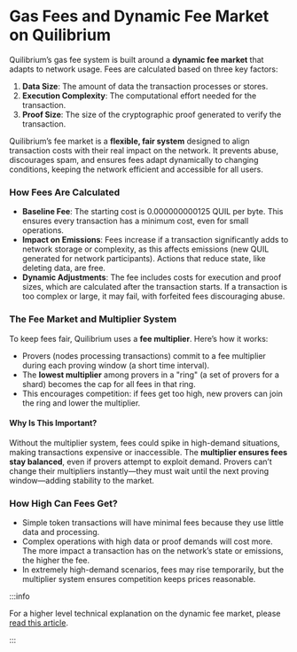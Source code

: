 # Gas Fees and Dynamic Fee Market on Quilibrium

Quilibrium’s gas fee system is built around a **dynamic fee market** that adapts to network usage. Fees are calculated based on three key factors:

1. **Data Size**: The amount of data the transaction processes or stores.
2. **Execution Complexity**: The computational effort needed for the transaction.
3. **Proof Size**: The size of the cryptographic proof generated to verify the transaction.

Quilibrium’s fee market is a **flexible, fair system** designed to align transaction costs with their real impact on the network. It prevents abuse, discourages spam, and ensures fees adapt dynamically to changing conditions, keeping the network efficient and accessible for all users.

### How Fees Are Calculated

* **Baseline Fee**: The starting cost is 0.000000000125 QUIL per byte. This ensures every transaction has a minimum cost, even for small operations.
* **Impact on Emissions**: Fees increase if a transaction significantly adds to network storage or complexity, as this affects emissions (new QUIL generated for network participants). Actions that reduce state, like deleting data, are free.
* **Dynamic Adjustments**: The fee includes costs for execution and proof sizes, which are calculated after the transaction starts. If a transaction is too complex or large, it may fail, with forfeited fees discouraging abuse.

### The Fee Market and Multiplier System

To keep fees fair, Quilibrium uses a **fee multiplier**. Here’s how it works:

* Provers (nodes processing transactions) commit to a fee multiplier during each proving window (a short time interval).
* The **lowest multiplier** among provers in a "ring" (a set of provers for a shard) becomes the cap for all fees in that ring.
* This encourages competition: if fees get too high, new provers can join the ring and lower the multiplier.

#### Why Is This Important?

Without the multiplier system, fees could spike in high-demand situations, making transactions expensive or inaccessible. The **multiplier ensures fees stay balanced**, even if provers attempt to exploit demand. Provers can’t change their multipliers instantly—they must wait until the next proving window—adding stability to the market.

### How High Can Fees Get?

* Simple token transactions will have minimal fees because they use little data and processing.
* Complex operations with high data or proof demands will cost more. The more impact a transaction has on the network’s state or emissions, the higher the fee.
* In extremely high-demand scenarios, fees may rise temporarily, but the multiplier system ensures competition keeps prices reasonable.

:::info

For a higher level technical explanation on the dynamic fee market, please [read this article](https://paragraph.xyz/@quilibrium.com/dynamic-fee-markets).

:::
